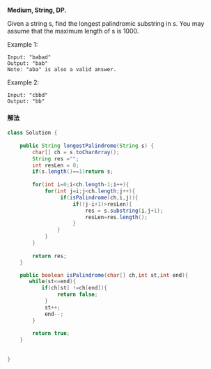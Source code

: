 **Medium,
String, DP.**

Given a string s, find the longest palindromic substring in s. You may assume that the maximum length of s is 1000.

Example 1:
```
Input: "babad"
Output: "bab"
Note: "aba" is also a valid answer.
```
Example 2:
```
Input: "cbbd"
Output: "bb"
```

#### 解法


```java
class Solution {
  
    public String longestPalindrome(String s) {
        char[] ch = s.toCharArray();
        String res ="";
        int resLen = 0;
        if(s.length()==1)return s;
    
        for(int i=0;i<ch.length-1;i++){
            for(int j=i;j<ch.length;j++){
                 if(isPalindrome(ch,i,j)){
                     if((j-i+1)>resLen){
                         res = s.substring(i,j+1);
                         resLen=res.length();
                     }
                }
            }
        }
    
        return res;
    }

    public boolean isPalindrome(char[] ch,int st,int end){
       while(st<=end){
           if(ch[st] !=ch[end]){
                return false;
            }
            st++;
            end--;
        }
    
        return true;
    }
    
  
}
```